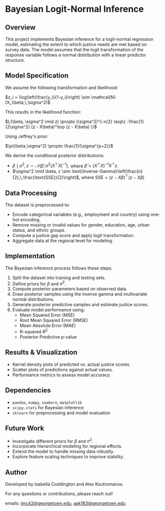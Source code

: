 # Bayesian Logit-Normal Inference

## Overview
This project implements Bayesian inference for a logit-normal regression model, estimating the extent to which justice needs are met based on survey data. The model assumes that the logit transformation of the response variable follows a normal distribution with a linear predictor structure.

## Model Specification
We assume the following transformation and likelihood:

$z_i = \log\left(\frac{y_i}{1-y_i}\right) \sim \mathcal{N}(X_i\beta,\,\sigma^2)$

This results in the likelihood function:

$L(\beta, \sigma^2 \mid z) \propto (\sigma^2)^{-n/2} \exp\{ -\frac{1}{2\sigma^2} (z - X\beta)^\top (z - X\beta) \}$

Using Jeffrey's prior:

$\pi(\beta,\sigma^2) \propto \frac{1}{\sigma^{p+2}}$

We derive the conditional posterior distributions:

- $\beta \mid \sigma^2, z \sim \mathcal{N}\left(\hat{\beta}, \sigma^2 (X^\top X)^{-1}\right)$, where $\hat{\beta} = (X^\top X)^{-1}X^\top z$.
- $\sigma^2 \mid \beta, z \sim \text{Inverse-Gamma}\left(\frac{n}{2},\,\frac{\text{SSE}}{2}\right)$, where $\text{SSE} = (z - X\beta)^\top (z - X\beta)$

## Data Processing
The dataset is preprocessed to:
- Encode categorical variables (e.g., employment and country) using one-hot encoding.
- Remove missing or invalid values for gender, education, age, urban status, and ethnic groups.
- Compute a justice gap score and apply logit transformation.
- Aggregate data at the regional level for modeling.

## Implementation
The Bayesian inference process follows these steps:
1. Split the dataset into training and testing sets.
2. Define priors for $\beta$ and $\sigma^2$.
3. Compute posterior parameters based on observed data.
4. Draw posterior samples using the inverse gamma and multivariate normal distributions.
5. Generate posterior predictive samples and estimate justice scores.
6. Evaluate model performance using:
   - Mean Squared Error (MSE)
   - Root Mean Squared Error (RMSE)
   - Mean Absolute Error (MAE)
   - R-squared $R^2$
   - Posterior Predictive p-value

## Results & Visualization
- Kernel density plots of predicted vs. actual justice scores.
- Scatter plots of predictions against actual values.
- Performance metrics to assess model accuracy.

## Dependencies
- `pandas`, `numpy`, `seaborn`, `matplotlib`
- `scipy.stats` for Bayesian inference
- `sklearn` for preprocessing and model evaluation

## Future Work
- Investigate different priors for $\beta$ and $\sigma^2$.
- Incorporate hierarchical modeling for regional effects.
- Extend the model to handle missing data robustly.
- Explore feature scaling techniques to improve stability.

## Author
Developed by Isabella Coddington and Alex Koutromanos.

For any questions or contributions, please reach out!

emails: imc42@georgetown.edu, aak183@georgetown.edu

